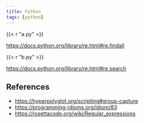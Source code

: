 ```yaml
---
title: Python
tags: [python]
---
```


{{< r "a.py" >}}

<https://docs.python.org/library/re.html#re.findall>

{{< r "b.py" >}}

<https://docs.python.org/library/re.html#re.search>

## References

- <https://hyperpolyglot.org/scripting#group-capture>
- <https://programming-idioms.org/idiom/83>
- <https://rosettacode.org/wiki/Regular_expressions>
